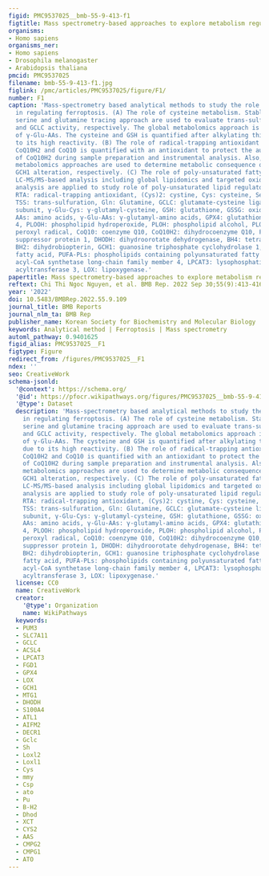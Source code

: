 ```yaml
---
figid: PMC9537025__bmb-55-9-413-f1
figtitle: Mass spectrometry-based approaches to explore metabolism regulating ferroptosis
organisms:
- Homo sapiens
organisms_ner:
- Homo sapiens
- Drosophila melanogaster
- Arabidopsis thaliana
pmcid: PMC9537025
filename: bmb-55-9-413-f1.jpg
figlink: /pmc/articles/PMC9537025/figure/F1/
number: F1
caption: 'Mass-spectrometry based analytical methods to study the role of metabolism
  in regulating ferroptosis. (A) The role of cysteine metabolism. Stable isotope-labeled
  serine and glutamine tracing approach are used to evaluate trans-sulfuration pathway
  and GCLC activity, respectively. The global metabolomics approach is used to analysis
  of γ-Glu-AAs. The cysteine and GSH is quantified after alkylating thiol group due
  to its high reactivity. (B) The role of radical-trapping antioxidant metabolism.
  CoQ10H2 and CoQ10 is quantified with an antioxidant to protect the auto-oxidation
  of CoQ10H2 during sample preparation and instrumental analysis. Also, the global
  metabolomics approaches are used to determine metabolic consequence of DHODH and
  GCH1 alteration, respectively. (C) The role of poly-unsaturated fatty acid metabolism.
  LC-MS/MS-based analysis including global lipidomics and targeted oxidized lipid
  analysis are applied to study role of poly-unsaturated lipid regulatory enzymes.
  RTA: radical-trapping antioxidant, (Cys)2: cystine, Cys: cysteine, Ser: serine,
  TSS: trans-sulfuration, Gln: Glutamine, GCLC: glutamate-cysteine ligase catalytic
  subunit, γ-Glu-Cys: γ-glutamyl-cysteine, GSH: glutathione, GSSG: oxidized glutathione,
  AAs: amino acids, γ-Glu-AAs: γ-glutamyl-amino acids, GPX4: glutathione peroxidase
  4, PLOOH: phospholipid hydroperoxide, PLOH: phospholipid alcohol, PLOO･: phospholipid
  peroxyl radical, CoQ10: coenzyme Q10, CoQ10H2: dihydrocoenzyme Q10, FSP1: ferroptosis
  suppressor protein 1, DHODH: dihydroorotate dehydrogenase, BH4: tetrahydrobiopterin,
  BH2: dihydrobiopterin, GCH1: guanosine triphosphate cyclohydrolase 1, PUFA: poly-unsaturated
  fatty acid, PUFA-PLs: phospholipids containing polyunsaturated fatty acid, ASCL4:
  acyl-CoA synthetase long-chain family member 4, LPCAT3: lysophosphatidylcholine
  acyltransferase 3, LOX: lipoxygenase.'
papertitle: Mass spectrometry-based approaches to explore metabolism regulating ferroptosis.
reftext: Chi Thi Ngoc Nguyen, et al. BMB Rep. 2022 Sep 30;55(9):413-416.
year: '2022'
doi: 10.5483/BMBRep.2022.55.9.109
journal_title: BMB Reports
journal_nlm_ta: BMB Rep
publisher_name: Korean Society for Biochemistry and Molecular Biology
keywords: Analytical method | Ferroptosis | Mass spectrometry
automl_pathway: 0.9401625
figid_alias: PMC9537025__F1
figtype: Figure
redirect_from: /figures/PMC9537025__F1
ndex: ''
seo: CreativeWork
schema-jsonld:
  '@context': https://schema.org/
  '@id': https://pfocr.wikipathways.org/figures/PMC9537025__bmb-55-9-413-f1.html
  '@type': Dataset
  description: 'Mass-spectrometry based analytical methods to study the role of metabolism
    in regulating ferroptosis. (A) The role of cysteine metabolism. Stable isotope-labeled
    serine and glutamine tracing approach are used to evaluate trans-sulfuration pathway
    and GCLC activity, respectively. The global metabolomics approach is used to analysis
    of γ-Glu-AAs. The cysteine and GSH is quantified after alkylating thiol group
    due to its high reactivity. (B) The role of radical-trapping antioxidant metabolism.
    CoQ10H2 and CoQ10 is quantified with an antioxidant to protect the auto-oxidation
    of CoQ10H2 during sample preparation and instrumental analysis. Also, the global
    metabolomics approaches are used to determine metabolic consequence of DHODH and
    GCH1 alteration, respectively. (C) The role of poly-unsaturated fatty acid metabolism.
    LC-MS/MS-based analysis including global lipidomics and targeted oxidized lipid
    analysis are applied to study role of poly-unsaturated lipid regulatory enzymes.
    RTA: radical-trapping antioxidant, (Cys)2: cystine, Cys: cysteine, Ser: serine,
    TSS: trans-sulfuration, Gln: Glutamine, GCLC: glutamate-cysteine ligase catalytic
    subunit, γ-Glu-Cys: γ-glutamyl-cysteine, GSH: glutathione, GSSG: oxidized glutathione,
    AAs: amino acids, γ-Glu-AAs: γ-glutamyl-amino acids, GPX4: glutathione peroxidase
    4, PLOOH: phospholipid hydroperoxide, PLOH: phospholipid alcohol, PLOO･: phospholipid
    peroxyl radical, CoQ10: coenzyme Q10, CoQ10H2: dihydrocoenzyme Q10, FSP1: ferroptosis
    suppressor protein 1, DHODH: dihydroorotate dehydrogenase, BH4: tetrahydrobiopterin,
    BH2: dihydrobiopterin, GCH1: guanosine triphosphate cyclohydrolase 1, PUFA: poly-unsaturated
    fatty acid, PUFA-PLs: phospholipids containing polyunsaturated fatty acid, ASCL4:
    acyl-CoA synthetase long-chain family member 4, LPCAT3: lysophosphatidylcholine
    acyltransferase 3, LOX: lipoxygenase.'
  license: CC0
  name: CreativeWork
  creator:
    '@type': Organization
    name: WikiPathways
  keywords:
  - PUM3
  - SLC7A11
  - GCLC
  - ACSL4
  - LPCAT3
  - FGD1
  - GPX4
  - LOX
  - GCH1
  - MTG1
  - DHODH
  - S100A4
  - ATL1
  - AIFM2
  - DECR1
  - Gclc
  - Sh
  - Loxl2
  - Loxl1
  - Cys
  - mmy
  - Csp
  - ato
  - Pu
  - B-H2
  - Dhod
  - XCT
  - CYS2
  - AAS
  - CMPG2
  - CMPG1
  - ATO
---
```

